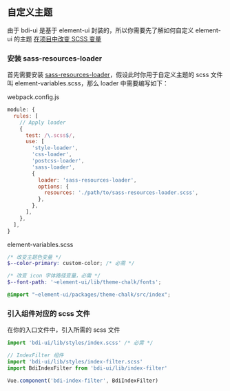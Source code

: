 ## 自定义主题
由于 bdi-ui 是基于 element-ui 封装的，所以你需要先了解如何自定义 element-ui 的主题 [在项目中改变 SCSS 变量](http://element.eleme.io/#/zh-CN/component/custom-theme#zai-xiang-mu-zhong-gai-bian-scss-bian-liang)

### 安装 sass-resources-loader
首先需要安装 [sass-resources-loader](https://github.com/shakacode/sass-resources-loader)，假设此时你用于自定义主题的 scss 文件叫 element-variables.scss，那么 loader 中需要编写如下：

webpack.config.js
```js
module: {
  rules: [
    // Apply loader
    {
      test: /\.scss$/,
      use: [
        'style-loader',
        'css-loader',
        'postcss-loader',
        'sass-loader',
        {
          loader: 'sass-resources-loader',
          options: {
            resources: './path/to/sass-resources-loader.scss',
          },
        },
      ],
    },
  ],
}
```

element-variables.scss
```scss
/* 改变主题色变量 */
$--color-primary: custom-color; /* 必需 */

/* 改变 icon 字体路径变量，必需 */
$--font-path: '~element-ui/lib/theme-chalk/fonts';

@import "~element-ui/packages/theme-chalk/src/index";
```

### 引入组件对应的 scss 文件

在你的入口文件中，引入所需的 scss 文件
```js
import 'bdi-ui/lib/styles/index.scss' /* 必需 */

// IndexFilter 组件
import 'bdi-ui/lib/styles/index-filter.scss'
import BdiIndexFilter from 'bdi-ui/lib/index-filter'

Vue.component('bdi-index-filter', BdiIndexFilter)
```